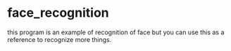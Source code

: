 # face_recognition
this program is an example of recognition of face but you can use this as a reference to recognize more things.
